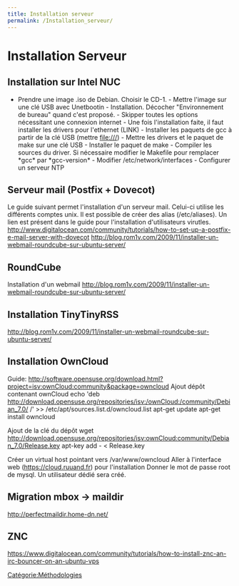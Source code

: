 ```yaml
---
title: Installation serveur
permalink: /Installation_serveur/
---
```


# Installation Serveur

Installation sur Intel NUC
--------------------------

- Prendre une image .iso de Debian. Choisir le CD-1. - Mettre l'image sur une clé USB avec Unetbootin - Installation. Décocher "Environnement de bureau" quand c'est proposé. - Skipper toutes les options nécessitant une connexion internet - Une fois l'installation faite, il faut installer les drivers pour l'ethernet (LINK) - Installer les paquets de gcc à partir de la clé USB (mettre <file:///>) - Mettre les drivers et le paquet de make sur une clé USB - Installer le paquet de make - Compiler les sources du driver. Si nécessaire modifier le Makefile pour remplacer \*gcc\* par \*gcc-version\* - Modifier /etc/network/interfaces - Configurer un serveur NTP

Serveur mail (Postfix + Dovecot)
--------------------------------

Le guide suivant permet l'installation d'un serveur mail. Celui-ci utilise les différents comptes unix. Il est possible de créer des alias (/etc/aliases). Un lien est présent dans le guide pour l'installation d'utilisateurs virutles. <http://www.digitalocean.com/community/tutorials/how-to-set-up-a-postfix-e-mail-server-with-dovecot> <http://blog.rom1v.com/2009/11/installer-un-webmail-roundcube-sur-ubuntu-server/>

RoundCube
---------

Installation d'un webmail <http://blog.rom1v.com/2009/11/installer-un-webmail-roundcube-sur-ubuntu-server/>

Installation TinyTinyRSS
------------------------

<http://blog.rom1v.com/2009/11/installer-un-webmail-roundcube-sur-ubuntu-server/>

Installation OwnCloud
---------------------

Guide: <http://software.opensuse.org/download.html?project=isv:ownCloud:community&package=owncloud> Ajout dépôt contenant ownCloud echo 'deb <http://download.opensuse.org/repositories/isv:/ownCloud:/community/Debian_7.0/> /' &gt;&gt; /etc/apt/sources.list.d/owncloud.list apt-get update apt-get install owncloud

Ajout de la clé du dépôt wget <http://download.opensuse.org/repositories/isv:ownCloud:community/Debian_7.0/Release.key> apt-key add - &lt; Release.key

Créer un virtual host pointant vers /var/www/owncloud Aller à l'interface web (https://cloud.ruuand.fr) pour l'installation Donner le mot de passe root de mysql. Un utilisateur dédié sera créé.

Migration mbox -&gt; maildir
----------------------------

<http://perfectmaildir.home-dn.net/>

ZNC
---

<https://www.digitalocean.com/community/tutorials/how-to-install-znc-an-irc-bouncer-on-an-ubuntu-vps>

[Catégorie:Méthodologies](/Catégorie:Méthodologies "wikilink")
